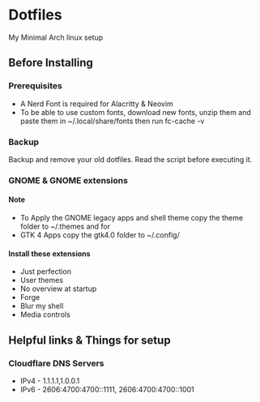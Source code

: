 # Dotfiles

My Minimal Arch linux setup

## Before Installing

### Prerequisites

- A Nerd Font is required for Alacritty & Neovim
- To be able to use custom fonts, download new fonts, unzip them and paste them in ~/.local/share/fonts then run fc-cache -v

### Backup

Backup and remove your old dotfiles. Read the script before executing it.

### GNOME & GNOME extensions

#### Note

- To Apply the GNOME legacy apps and shell theme copy the theme folder to ~/.themes and for
- GTK 4 Apps copy the gtk4.0 folder to ~/.config/

#### Install these extensions

- Just perfection
- User themes
- No overview at startup
- Forge
- Blur my shell
- Media controls

## Helpful links & Things for setup

### Cloudflare DNS Servers

- IPv4 - 1.1.1.1,1.0.0.1
- IPv6 - 2606:4700:4700::1111, 2606:4700:4700::1001
